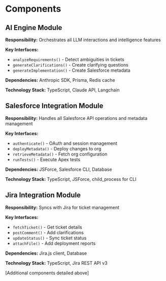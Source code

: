 # Components

## AI Engine Module

**Responsibility:** Orchestrates all LLM interactions and intelligence features

**Key Interfaces:**

- `analyzeRequirements()` - Detect ambiguities in tickets
- `generateClarifications()` - Create clarifying questions
- `generateImplementation()` - Create Salesforce metadata

**Dependencies:** Anthropic SDK, Prisma, Redis cache

**Technology Stack:** TypeScript, Claude API, Langchain

## Salesforce Integration Module

**Responsibility:** Handles all Salesforce API operations and metadata management

**Key Interfaces:**

- `authenticate()` - OAuth and session management
- `deployMetadata()` - Deploy changes to org
- `retrieveMetadata()` - Fetch org configuration
- `runTests()` - Execute Apex tests

**Dependencies:** JSForce, Salesforce CLI, Database

**Technology Stack:** TypeScript, JSForce, child_process for CLI

## Jira Integration Module

**Responsibility:** Syncs with Jira for ticket management

**Key Interfaces:**

- `fetchTicket()` - Get ticket details
- `postComment()` - Add clarifications
- `updateStatus()` - Sync ticket status
- `attachFile()` - Add deployment reports

**Dependencies:** Jira.js client, Database

**Technology Stack:** TypeScript, Jira REST API v3

[Additional components detailed above]
